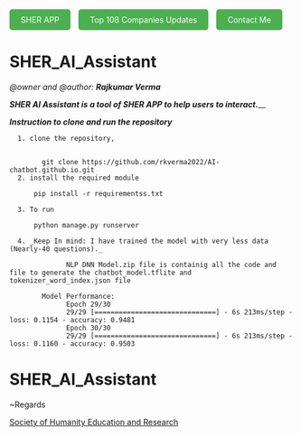 <!DOCTYPE html>
<html lang="en">
<head>
    <meta charset="UTF-8">
    <meta name="viewport" content="width=device-width, initial-scale=1.0">
</head>
<body>
    <a href="https://play.google.com/store/apps/details?id=com.rkverma.sherapp" style="display: inline-block; padding: 10px 20px; background-color: #4CAF50; color: white; text-decoration: none; border-radius: 5px;">SHER APP</a>
    <a href="https://top108.web.app/" style="display: inline-block; padding: 10px 20px; background-color: #4CAF50; color: white; text-decoration: none; margin-left: 10px; border-radius: 5px;">Top 108 Companies Updates</a>
    <a href="https://www.linkedin.com/in/rajkumar-verma-353966222/" style="display: inline-block; padding: 10px 20px; background-color: #4CAF50; color: white; text-decoration: none; margin-left: 10px; border-radius: 5px;">Contact Me</a>
</body>
</html>



# SHER_AI_Assistant
_@owner and @author: **Rajkumar Verma**_

_**SHER AI Assistant is a tool of SHER APP to help users to interact.**___

_**Instruction to clone and run the repository**_

      1. clone the repository, 


            git clone https://github.com/rkverma2022/AI-chatbot.github.io.git 
      2. install the required module

          pip install -r requirementss.txt

      3. To run

          python manage.py runserver

      4. _Keep In mind: I have trained the model with very less data (Nearly-40 questions)._

                  NLP DNN Model.zip file is containig all the code and file to generate the chatbot_model.tflite and tokenizer_word_index.json file

            Model Performance:
                  Epoch 29/30
                  29/29 [==============================] - 6s 213ms/step - loss: 0.1154 - accuracy: 0.9481
                  Epoch 30/30
                  29/29 [==============================] - 6s 213ms/step - loss: 0.1160 - accuracy: 0.9503
                              


# SHER_AI_Assistant

~Regards

<a href = "https://www.linkedin.com/company/98176407/admin/analytics/followers/">
Society of Humanity Education and Research
</a>

